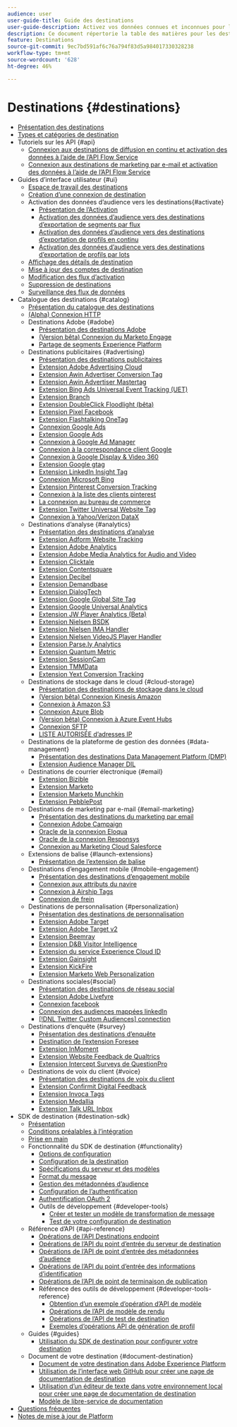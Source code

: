 ```yaml
---
audience: user
user-guide-title: Guide des destinations
user-guide-description: Activez vos données connues et inconnues pour les campagnes marketing cross-canal, les campagnes par email, la publicité ciblée et de nombreux autres cas d’utilisation.
description: Ce document répertorie la table des matières pour les destinations Adobe Experience Platform
feature: Destinations
source-git-commit: 9ec7bd591af6c76a794f83d5a984017330328238
workflow-type: tm+mt
source-wordcount: '628'
ht-degree: 46%

---
```



# Destinations {#destinations}

* [Présentation des destinations](./home.md)
* [Types et catégories de destination](./destination-types.md)
* Tutoriels sur les API {#api}
   * [Connexion aux destinations de diffusion en continu et activation des données à l’aide de l’API Flow Service](./api/streaming-destinations.md)
   * [Connexion aux destinations de marketing par e-mail et activation des données à l’aide de l’API Flow Service](./api/email-marketing.md)
* Guides d’interface utilisateur {#ui}
   * [Espace de travail des destinations](./ui/destinations-workspace.md)
   * [Création d’une connexion de destination](./ui/connect-destination.md)
   * Activation des données d’audience vers les destinations{#activate}
      * [Présentation de l’Activation](./ui/activation-overview.md)
      * [Activation des données d’audience vers des destinations d’exportation de segments par flux](./ui/activate-segment-streaming-destinations.md)
      * [Activation des données d’audience vers des destinations d’exportation de profils en continu](./ui/activate-streaming-profile-destinations.md)
      * [Activation des données d’audience vers des destinations d’exportation de profils par lots](./ui/activate-batch-profile-destinations.md)
   * [Affichage des détails de destination](./ui/destination-details-page.md)
   * [Mise à jour des comptes de destination](./ui/update-accounts.md)
   * [Modification des flux d’activation](./ui/edit-activation.md)
   * [Suppression de destinations](./ui/delete-destinations.md)
   * [Surveillance des flux de données](./ui/monitor-dataflows.md)
* Catalogue des destinations {#catalog}
   * [Présentation du catalogue des destinations](./catalog/overview.md)
   * [ (Alpha) Connexion HTTP](./catalog/http-destination.md)
   * Destinations Adobe {#adobe}
      * [Présentation des destinations Adobe](./catalog/adobe/overview.md)
      * [(Version bêta) Connexion du Marketo Engage](./catalog/adobe/marketo-engage.md)
      * [Partage de segments Experience Platform](https://experienceleague.adobe.com/docs/audience-manager/user-guide/implementation-integration-guides/integration-experience-platform/aam-aep-audience-sharing.html?lang=fr)
   * Destinations publicitaires {#advertising}
      * [Présentation des destinations publicitaires](./catalog/advertising/overview.md)
      * [Extension Adobe Advertising Cloud](./catalog/advertising/adobe-advertising-cloud.md)
      * [Extension Awin Advertiser Conversion Tag](./catalog/advertising/awin-conversiontag.md)
      * [Extension Awin Advertiser Mastertag](./catalog/advertising/awin-mastertag.md)
      * [Extension Bing Ads Universal Event Tracking (UET)](./catalog/advertising/bing-ads.md)
      * [Extension Branch](./catalog/advertising/branch.md)
      * [Extension DoubleClick Floodlight (bêta)](./catalog/advertising/doubleclick-floodlight.md)
      * [Extension Pixel Facebook](./catalog/advertising/facebook-pixel.md)
      * [Extension Flashtalking OneTag](./catalog/advertising/flashtalking.md)
      * [Connexion Google Ads](./catalog/advertising/google-ads-destination.md)
      * [Extension Google Ads](./catalog/advertising/google-ads-extension.md)
      * [Connexion à Google Ad Manager](./catalog/advertising/google-ad-manager.md)
      * [Connexion à la correspondance client Google](./catalog/advertising/google-customer-match.md)
      * [Connexion à Google Display &amp; Video 360](./catalog/advertising/google-dv360.md)
      * [Extension Google gtag](./catalog/advertising/gtag-advertising.md)
      * [Extension LinkedIn Insight Tag](./catalog/advertising/linkedin.md)
      * [Connexion Microsoft Bing](./catalog/advertising/bing.md)
      * [Extension Pinterest Conversion Tracking](./catalog/advertising/pinterest-extension.md)
      * [Connexion à la liste des clients pinterest](./catalog/advertising/pinterest.md)
      * [La connexion au bureau de commerce](./catalog/advertising/tradedesk.md)
      * [Extension Twitter Universal Website Tag](./catalog/advertising/twitter-uwt.md)
      * [Connexion à Yahoo/Verizon DataX](./catalog/advertising/datax.md)
   * Destinations d’analyse {#analytics}
      * [Présentation des destinations d’analyse](./catalog/analytics/overview.md)
      * [Extension Adform Website Tracking](./catalog/analytics/adform.md)
      * [Extension Adobe Analytics](./catalog/analytics/adobe-analytics.md)
      * [Extension Adobe Media Analytics for Audio and Video](./catalog/analytics/adobe-video-analytics.md)
      * [Extension Clicktale](./catalog/analytics/clicktale.md)
      * [Extension Contentsquare](./catalog/analytics/contentsquare.md)
      * [Extension Decibel](./catalog/analytics/decibel.md)
      * [Extension Demandbase](./catalog/analytics/demandbase.md)
      * [Extension DialogTech](./catalog/analytics/dialogtech.md)
      * [Extension Google Global Site Tag](./catalog/analytics/gtag-analytics.md)
      * [Extension Google Universal Analytics](./catalog/analytics/google-universal-analytics.md)
      * [Extension JW Player Analytics (Beta)](./catalog/analytics/jw-player-analytics.md)
      * [Extension Nielsen BSDK](./catalog/analytics/nielsen-bsdk.md)
      * [Extension Nielsen IMA Handler](./catalog/analytics/nielsen-ima.md)
      * [Extension Nielsen VideoJS Player Handler](./catalog/analytics/nielsen-videojs.md)
      * [Extension Parse.ly Analytics](./catalog/analytics/parsely.md)
      * [Extension Quantum Metric](./catalog/analytics/quantum-metric.md)
      * [Extension SessionCam](./catalog/analytics/sessioncam.md)
      * [Extension TMMData](./catalog/analytics/tmmdata.md)
      * [Extension Yext Conversion Tracking](./catalog/analytics/yext.md)
   * Destinations de stockage dans le cloud {#cloud-storage}
      * [Présentation des destinations de stockage dans le cloud](./catalog/cloud-storage/overview.md)
      * [(Version bêta) Connexion Kinesis Amazon](./catalog/cloud-storage/amazon-kinesis.md)
      * [Connexion à Amazon S3](./catalog/cloud-storage/amazon-s3.md)
      * [Connexion Azure Blob](./catalog/cloud-storage/azure-blob.md)
      * [(Version bêta) Connexion à Azure Event Hubs](./catalog/cloud-storage/azure-event-hubs.md)
      * [Connexion SFTP](./catalog/cloud-storage/sftp.md)
      * [LISTE AUTORISÉE d’adresses IP](./catalog/cloud-storage/ip-address-allow-list.md)
   * Destinations de la plateforme de gestion des données {#data-management}
      * [Présentation des destinations Data Management Platform (DMP)](./catalog/data-management/overview.md)
      * [Extension Audience Manager DIL](./catalog/data-management/aam-dil-extension.md)
   * Destinations de courrier électronique {#email}
      * [Extension Bizible](./catalog/email/bizible.md)
      * [Extension Marketo](./catalog/email/marketo.md)
      * [Extension Marketo Munchkin](./catalog/email/marketo-munchkin.md)
      * [Extension PebblePost](./catalog/email/pebblepost.md)
   * Destinations de marketing par e-mail {#email-marketing}
      * [Présentation des destinations du marketing par email](./catalog/email-marketing/overview.md)
      * [Connexion Adobe Campaign](./catalog/email-marketing/adobe-campaign.md)
      * [Oracle de la connexion Eloqua](./catalog/email-marketing/oracle-eloqua.md)
      * [Oracle de la connexion Responsys](./catalog/email-marketing/oracle-responsys.md)
      * [Connexion au Marketing Cloud Salesforce](./catalog/email-marketing/salesforce-marketing-cloud.md)
   * Extensions de balise {#launch-extensions}
      * [Présentation de l’extension de balise](./catalog/launch-extensions/overview.md)
   * Destinations d’engagement mobile {#mobile-engagement}
      * [Présentation des destinations d’engagement mobile](./catalog/mobile-engagement/overview.md)
      * [Connexion aux attributs du navire](./catalog/mobile-engagement/airship-attributes.md)
      * [Connexion à Airship Tags](./catalog/mobile-engagement/airship-tags.md)
      * [Connexion de frein](./catalog/mobile-engagement/braze.md)
   * Destinations de personnalisation {#personalization}
      * [Présentation des destinations de personnalisation](./catalog/personalization/overview.md)
      * [Extension Adobe Target](./catalog/personalization/adobe-target.md)
      * [Extension Adobe Target v2](./catalog/personalization/adobe-target-v2.md)
      * [Extension Beemray](./catalog/personalization/beemray.md)
      * [Extension D&amp;B Visitor Intelligence](./catalog/personalization/dnb.md)
      * [Extension du service Experience Cloud ID](./catalog/personalization/adobe-ecid.md)
      * [Extension Gainsight](./catalog/personalization/gainsight.md)
      * [Extension KickFire](./catalog/personalization/kickfire.md)
      * [Extension Marketo Web Personalization](./catalog/personalization/marketo-web-personalization.md)
   * Destinations sociales{#social}
      * [Présentation des destinations de réseau social](./catalog/social/overview.md)
      * [Extension Adobe Livefyre](./catalog/social/adobe-livefyre.md)
      * [Connexion facebook](./catalog/social/facebook.md)
      * [Connexion des audiences mappées linkedIn](./catalog/social/linkedin.md)
      * [[!DNL Twitter Custom Audiences] connection](./catalog/social/twitter.md)
   * Destinations d’enquête {#survey}
      * [Présentation des destinations d’enquête](./catalog/survey/overview.md)
      * [Destination de l’extension Foresee](./catalog/survey/foresee.md)
      * [Extension InMoment](./catalog/survey/inmoment.md)
      * [Extension Website Feedback de Qualtrics](./catalog/survey/qualtrics.md)
      * [Extension Intercept Surveys de QuestionPro](./catalog/survey/web-intercept-surveys.md)
   * Destinations de voix du client {#voice}
      * [Présentation des destinations de voix du client](./catalog/voice/overview.md)
      * [Extension Confirmit Digital Feedback](./catalog/voice/confirmit-digital-feedback.md)
      * [Extension Invoca Tags](./catalog/voice/invoca.md)
      * [Extension Medallia](./catalog/voice/medallia.md)
      * [Extension Talk URL Inbox](./catalog/voice/talkurl.md)
* SDK de destination {#destination-sdk}
   * [Présentation](./destination-sdk/overview.md)
   * [Conditions préalables à l’intégration](./destination-sdk/integration-prerequisites.md)
   * [Prise en main](./destination-sdk/getting-started.md)
   * Fonctionnalité du SDK de destination {#functionality}
      * [Options de configuration](./destination-sdk/configuration-options.md)
      * [Configuration de la destination](./destination-sdk/destination-configuration.md)
      * [Spécifications du serveur et des modèles](./destination-sdk/server-and-template-configuration.md)
      * [Format du message](./destination-sdk/message-format.md)
      * [Gestion des métadonnées d’audience](./destination-sdk/audience-metadata-management.md)
      * [Configuration de l’authentification](./destination-sdk/credentials-configuration.md)
      * [Authentification OAuth 2](./destination-sdk/oauth2-authentication.md)
      * Outils de développement {#developer-tools}
         * [Créer et tester un modèle de transformation de message](./destination-sdk/create-template.md)
         * [Test de votre configuration de destination](./destination-sdk/test-destination.md)
   * Référence d’API {#api-reference}
      * [Opérations de l’API Destinations endpoint](./destination-sdk/destination-configuration-api.md)
      * [Opérations de l’API du point d’entrée du serveur de destination](./destination-sdk/destination-server-api.md)
      * [Opérations de l’API de point d’entrée des métadonnées d’audience](./destination-sdk/audience-metadata-api.md)
      * [Opérations de l’API du point d’entrée des informations d’identification](./destination-sdk/credentials-configuration-api.md)
      * [Opérations de l’API de point de terminaison de publication](./destination-sdk/destination-publish-api.md)
      * Référence des outils de développement {#developer-tools-reference}
         * [Obtention d’un exemple d’opération d’API de modèle](./destination-sdk/sample-template-api.md)
         * [Opérations de l’API de modèle de rendu](./destination-sdk/render-template-api.md)
         * [Opérations de l’API de test de destination](./destination-sdk/destination-testing-api.md)
         * [Exemples d’opérations API de génération de profil](./destination-sdk/sample-profile-generation-api.md)
   * Guides {#guides}
      * [Utilisation du SDK de destination pour configurer votre destination](./destination-sdk/configure-destination-instructions.md)
   * Document de votre destination {#document-destination}
      * [Document de votre destination dans Adobe Experience Platform](./destination-sdk/docs-framework/documentation-instructions.md)
      * [Utilisation de l’interface web GitHub pour créer une page de documentation de destination](./destination-sdk/docs-framework/use-github-interface-to-create-documentation.md)
      * [Utilisation d’un éditeur de texte dans votre environnement local pour créer une page de documentation de destination](./destination-sdk/docs-framework/work-in-local-environment.md)
      * [Modèle de libre-service de documentation](./destination-sdk/docs-framework/self-service-template.md)
* [Questions fréquentes](./destinations-faq.md)
* [Notes de mise à jour de Platform](https://docs.adobe.com/content/help/fr-FR/experience-platform/release-notes/latest.html)
